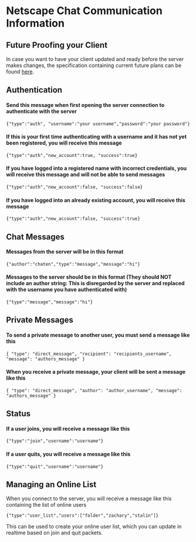 # Netscape Chat Communication Information

## Future Proofing your Client

In case you want to have your client updated and ready before the server makes changes, the specification containing current future plans can be found [here](https://gist.github.com/SpoopySaitama/33f45f7bf27151542330ce3a67658ba0).

## Authentication

#### Send this message when first opening the server connection to authenticate with the server
`{"type":"auth", "username":"your username","password":"your password"}`

#### If this is your first time authenticating with a username and it has not yet been registered, you will receive this message
`{"type":"auth","new_account":true, "success":true}`

#### If you have logged into a registered name with incorrect credentials, you will receive this message and will not be able to send messages
`{"type":"auth","new_account":false, "success":false}`

#### If you have logged into an already existing account, you will receive this message
`{"type":"auth","new_account":false, "success":true}`

## Chat Messages


#### Messages from the server will be in this format
`{"author":"chaten","type":"message","message":"hi"}`

#### Messages to the server should be in this format (They should NOT include an author string: This is disregarded by the server and replaced with the username you have authenticated with)
`{"type":"message","message":"hi"}`

## Private Messages

#### To send a private message to another user, you must send a message like this

`{
  "type": "direct_message",
  "recipient": "recipients_username",
  "message": "authors_message"
}`

#### When you receive a private message, your client will be sent a message like this

`{
  "type": "direct_message",
  "author": "author_username",
  "message": "authors_message"
}`

## Status

#### If a user joins, you will receive a message like this
`{"type":"join","username":"username"}`

#### If a user quits, you will receive a message like this
`{"type":"quit","username":"username"}`

## Managing an Online List

When you connect to the server, you will receive a message like this containing the list of online users

`{"type":"user_list","users":["folder","zachary","stalin"]}`

This can be used to create your online user list, which you can update in realtime based on join and quit packets.
